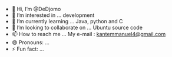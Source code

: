 - 👋 Hi, I’m @DeDjomo
- 👀 I’m interested in ... development
- 🌱 I’m currently learning ... Java, python and C
- 💞️ I’m looking to collaborate on ... Ubuntu source code
- 📫 How to reach me ... My e-mail : kantemmanuel4@gmail.com
- 😄 Pronouns: ...
- ⚡ Fun fact: ...

<!---
DeDjomo/DeDjomo is a ✨ special ✨ repository because its `README.md` (this file) appears on your GitHub profile.
You can click the Preview link to take a look at your changes.
--->
